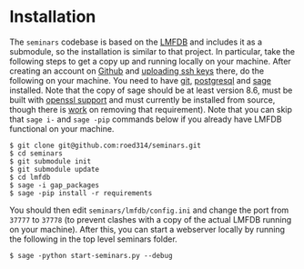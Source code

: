 Installation
============

The `seminars` codebase is based on the [LMFDB](https://github.com/LMFDB/lmfdb) and includes it as a submodule, so the installation is similar to that project.  In particular, take the following steps to get a copy up and running locally on your machine.  After creating an account on [Github](https://github.com/join) and [uploading ssh keys](https://help.github.com/en/github/authenticating-to-github/adding-a-new-ssh-key-to-your-github-account) there, do the following on your machine.  You need to have [git](https://git-scm.com/book/en/v2/Getting-Started-Installing-Git), [postgresql](https://www.postgresql.org/download/) and [sage](http://www.sagemath.org/download-source.html) installed.  Note that the copy of sage should be at least version 8.6, must be built with [openssl support](http://doc.sagemath.org/html/en/installation/source.html#libraries) and must currently be installed from source, though there is [work](https://trac.sagemath.org/ticket/29158) on removing that requirement).  Note that you can skip that `sage i-` and `sage -pip` commands below if you already have LMFDB functional on your machine.

```
$ git clone git@github.com:roed314/seminars.git
$ cd seminars
$ git submodule init
$ git submodule update
$ cd lmfdb
$ sage -i gap_packages
$ sage -pip install -r requirements
```

You should then edit `seminars/lmfdb/config.ini` and change the port from `37777` to `37778` (to prevent clashes with a copy of the actual LMFDB running on your machine).  After this, you can start a webserver locally by running the following in the top level seminars folder.

```
$ sage -python start-seminars.py --debug
```